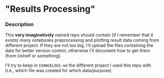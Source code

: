 # "Results Processing"
### Description
This **very imaginatively** named repo should contain (if I remember that it exists) many notebooks preprocessing and plotting result data coming from different project.
If they are not too big, i'll upload the files containing the data for better version control, otherwise I'll document how to get them (from Ushelf or something).

I'll try to keep in `CHANGELOGS.md` the different project I used this repo with (i.e., which file was created for which data/purpose).
